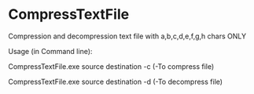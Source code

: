 # CompressTextFile
Compression and decompression text file with a,b,c,d,e,f,g,h chars ONLY

Usage (in Command line):

CompressTextFile.exe source destination -c         (-To compress file)

CompressTextFile.exe source destination -d         (-To decompress file)
